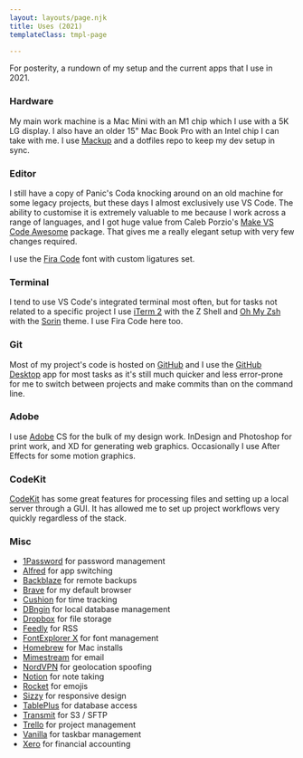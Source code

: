 ```yaml
---
layout: layouts/page.njk
title: Uses (2021)
templateClass: tmpl-page

---
```

For posterity, a rundown of my setup and the current apps that I use in 2021.

### Hardware

My main work machine is a Mac Mini with an M1 chip which I use with a 5K LG display. I also have an older 15" Mac Book Pro with an Intel chip I can take with me. I use [Mackup](https://github.com/lra/mackup) and a dotfiles repo to keep my dev setup in sync.

### Editor

I still have a copy of Panic's Coda knocking around on an old machine for some legacy projects, but these days I almost exclusively use VS Code. The ability to customise it is extremely valuable to me because I work across a range of languages, and I got huge value from Caleb Porzio's [Make VS Code Awesome](https://makevscodeawesome.com/) package. That gives me a really elegant setup with very few changes required.

I use the [Fira Code](https://github.com/tonsky/FiraCode) font with custom ligatures set.

### Terminal

I tend to use VS Code's integrated terminal most often, but for tasks not related to a specific project I use [iTerm 2](https://www.iterm2.com/) with the Z Shell and [Oh My Zsh](https://ohmyz.sh/) with the [Sorin](https://github.com/ohmyzsh/ohmyzsh/wiki/Themes#sorin) theme. I use Fira Code here too.

### Git

Most of my project's code is hosted on [GitHub](https://github.com/) and I use the [GitHub Desktop](https://desktop.github.com/) app for most tasks as it's still much quicker and less error-prone for me to switch between projects and make commits than on the command line.

### Adobe

I use [Adobe](https://adobe.com/) CS for the bulk of my design work. InDesign and Photoshop for print work, and XD for generating web graphics. Occasionally I use After Effects for some motion graphics.

### CodeKit

[CodeKit](https://codekitapp.com/) has some great features for processing files and setting up a local server through a GUI. It has allowed me to set up project workflows very quickly regardless of the stack.

### Misc

* [1Password](https://1password.com/) for password management
* [Alfred](https://www.alfredapp.com/) for app switching
* [Backblaze](https://www.backblaze.com/) for remote backups
* [Brave](https://brave.com/) for my default browser
* [Cushion](https://cushionapp.com/) for time tracking
* [DBngin](https://dbngin.com/) for local database management
* [Dropbox](https://www.dropbox.com/) for file storage
* [Feedly](https://feedly.com/) for RSS
* [FontExplorer X](https://www.fontexplorerx.com/) for font management
* [Homebrew](https://brew.sh/) for Mac installs
* [Mimestream](https://mimestream.com/) for email
* [NordVPN](https://nordvpn.com/) for geolocation spoofing
* [Notion](https://www.notion.so/) for note taking
* [Rocket](https://matthewpalmer.net/rocket/) for emojis
* [Sizzy](https://sizzy.co/) for responsive design
* [TablePlus](https://tableplus.com/) for database access
* [Transmit](https://panic.com/transmit/) for S3 / SFTP
* [Trello](https://trello.com/) for project management
* [Vanilla](https://matthewpalmer.net/vanilla/) for taskbar management
* [Xero](https://www.xero.com/) for financial accounting
